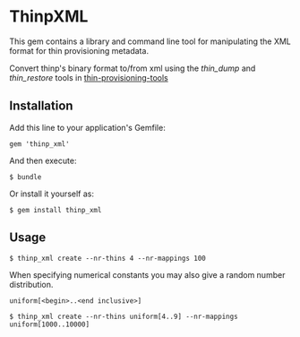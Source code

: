 # ThinpXML

This gem contains a library and command line tool for manipulating the
XML format for thin provisioning metadata.

Convert thinp's binary format to/from xml using the _thin\_dump_ and
_thin\_restore_ tools in [thin-provisioning-tools][tpt]

[tpt]: https://github.com/jthornber/thin-provisioning-tools "Thin provisioning tools"

## Installation

Add this line to your application's Gemfile:

    gem 'thinp_xml'

And then execute:

    $ bundle

Or install it yourself as:

    $ gem install thinp_xml

## Usage

    $ thinp_xml create --nr-thins 4 --nr-mappings 100

When specifying numerical constants you may also give a random number distribution.

    uniform[<begin>..<end inclusive>]

    $ thinp_xml create --nr-thins uniform[4..9] --nr-mappings uniform[1000..10000]


